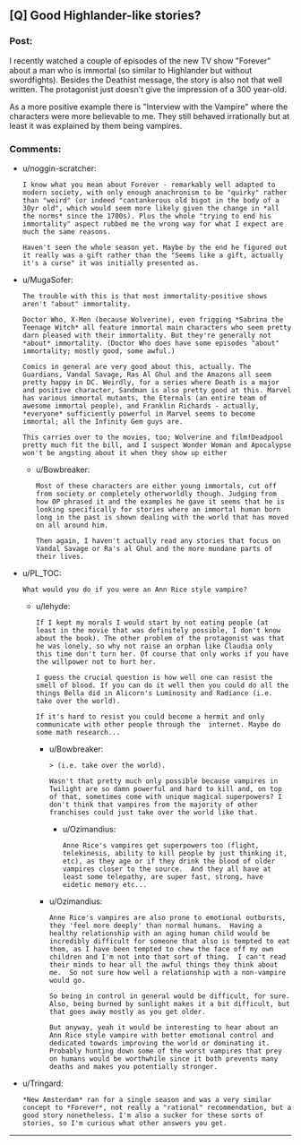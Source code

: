 ## [Q] Good Highlander-like stories?

### Post:

I recently watched a couple of episodes of the new TV show "Forever" about a man who is immortal (so similar to Highlander but without swordfights). Besides the Deathist message, the story is also not that well written. The protagonist just doesn't give the impression of a 300 year-old.

As a more positive example there is "Interview with the Vampire" where the characters were more believable to me. They still behaved irrationally but at least it was explained by them being vampires.

### Comments:

- u/noggin-scratcher:
  ```
  I know what you mean about Forever - remarkably well adapted to modern society, with only enough anachronism to be "quirky" rather than "weird" (or indeed "cantankerous old bigot in the body of a 30yr old", which would seem more likely given the change in *all the norms* since the 1700s). Plus the whole "trying to end his immortality" aspect rubbed me the wrong way for what I expect are much the same reasons.

  Haven't seen the whole season yet. Maybe by the end he figured out it really was a gift rather than the "Seems like a gift, actually it's a curse" it was initially presented as.
  ```

- u/MugaSofer:
  ```
  The trouble with this is that most immortality-positive shows aren't "about" immortality. 

  Doctor Who, X-Men (because Wolverine), even frigging *Sabrina the Teenage Witch* all feature immortal main characters who seem pretty darn pleased with their immortality. But they're generally not *about* immortality. (Doctor Who does have some episodes "about" immortality; mostly good, some awful.)

  Comics in general are very good about this, actually. The Guardians, Vandal Savage, Ras Al Ghul and the Amazons all seem pretty happy in DC. Weirdly, for a series where Death is a major and positive character, Sandman is also pretty good at this. Marvel has various immortal mutants, the Eternals (an entire team of awesome immortal people), and Franklin Richards - actually, *everyone* sufficiently powerful in Marvel seems to become immortal; all the Infinity Gem guys are. 

  This carries over to the movies, too; Wolverine and film!Deadpool pretty much fit the bill, and I suspect Wonder Woman and Apocalypse won't be angsting about it when they show up either
  ```

  - u/Bowbreaker:
    ```
    Most of these characters are either young immortals, cut off from society or completely otherworldly though. Judging from how OP phrased it and the examples he gave it seems that he is looking specifically for stories where an immortal human born long in the past is shown dealing with the world that has moved on all around him.

    Then again, I haven't actually read any stories that focus on Vandal Savage or Ra's al Ghul and the more mundane parts of their lives.
    ```

- u/PL_TOC:
  ```
  What would you do if you were an Ann Rice style vampire?
  ```

  - u/lehyde:
    ```
    If I kept my morals I would start by not eating people (at least in the movie that was definitely possible, I don't know about the book). The other problem of the protagonist was that he was lonely, so why not raise an orphan like Claudia only this time don't turn her. Of course that only works if you have the willpower not to hurt her.

    I guess the crucial question is how well one can resist the smell of blood. If you can do it well then you could do all the things Bella did in Alicorn's Luminosity and Radiance (i.e. take over the world).

    If it's hard to resist you could become a hermit and only communicate with other people through the  internet. Maybe do some math research...
    ```

    - u/Bowbreaker:
      ```
      > (i.e. take over the world).

      Wasn't that pretty much only possible because vampires in Twilight are so damn powerful and hard to kill and, on top of that, sometimes come with unique magical superpowers? I don't think that vampires from the majority of other franchises could just take over the world like that.
      ```

      - u/Ozimandius:
        ```
        Anne Rice's vampires get superpowers too (flight, telekinesis, ability to kill people by just thinking it, etc), as they age or if they drink the blood of older vampires closer to the source.  And they all have at least some telepathy, are super fast, strong, have eidetic memory etc...
        ```

    - u/Ozimandius:
      ```
      Anne Rice's vampires are also prone to emotional outbursts, they 'feel more deeply' than normal humans.  Having a healthy relationship with an aging human child would be incredibly difficult for someone that also is tempted to eat them, as I have been tempted to chew the face off my own children and I'm not into that sort of thing.  I can't read their minds to hear all the awful things they think about me.  So not sure how well a relationship with a non-vampire would go.

      So being in control in general would be difficult, for sure.  Also, being burned by sunlight makes it a bit difficult, but that goes away mostly as you get older.  

      But anyway, yeah it would be interesting to hear about an Ann Rice style vampire with better emotional control and dedicated towards improving the world or dominating it.  Probably hunting down some of the worst vampires that prey on humans would be worthwhile since it both prevents many deaths and makes you potentially stronger.
      ```

- u/Tringard:
  ```
  *New Amsterdam* ran for a single season and was a very similar concept to *Forever*, not really a "rational" recommendation, but a good story nonetheless. I'm also a sucker for these sorts of stories, so I'm curious what other answers you get.
  ```

---

